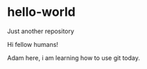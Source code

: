 # hello-world
Just another repository

Hi fellow humans!

Adam here, i am learning how to use git today. 
